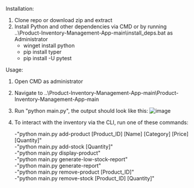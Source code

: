 Installation:
  1. Clone repo or download zip and extract
  2. Install Python and other dependencies via CMD or by running ..\Product-Inventory-Management-App-main\install_deps.bat as Administrator
     - winget install python
     - pip install typer
     - pip install -U pytest

Usage:
  1. Open CMD as administrator
  2. Navigate to ..\Product-Inventory-Management-App-main\Product-Inventory-Management-App-main
  3. Run "python main.py", the output should look like this: ![image](https://github.com/user-attachments/assets/a0a7e05b-c127-4872-a709-f9a7239dc1df)
  4. To interact with the inventory via the CLI, run one of these commands:

       -"python main.py add-product [Product_ID] [Name] [Category] [Price] [Quantity]"                                                                                                        
       -"python main.py add-stock [Quantity]"                                                                                                           
       -"python main.py display-product"                                                                                                     
       -"python main.py generate-low-stock-report"                                                                                                     
       -"python main.py generate-report"                                                                                                     
       -"python main.py remove-product [Product_ID]"                                                                                                     
       -"python main.py remove-stock [Product_ID] [Quantity]"                                                                                                     
